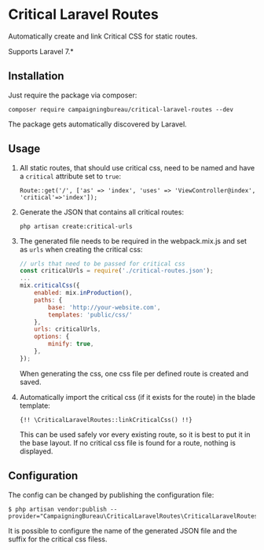 # Critical Laravel Routes

Automatically create and link Critical CSS for static routes.

Supports Laravel 7.*

## Installation

Just require the package via composer:

```
composer require campaigningbureau/critical-laravel-routes --dev
```

The package gets automatically discovered by Laravel.

## Usage

1. All static routes, that should use critical css, need to be named and have a `critical` attribute set to `true`:
   ```
   Route::get('/', ['as' => 'index', 'uses' => 'ViewController@index', 'critical'=>'index']);
   ```

2. Generate the JSON that contains all critical routes:
   ```shell
   php artisan create:critical-urls
   ```

3. The generated file needs to be required in the webpack.mix.js and set as `urls` when creating the critical css:
   ```javascript
   // urls that need to be passed for critical css
   const criticalUrls = require('./critical-routes.json');
   ...
   mix.criticalCss({
       enabled: mix.inProduction(),
       paths: {
           base: 'http://your-website.com',
           templates: 'public/css/'
       },
       urls: criticalUrls,
       options: {
           minify: true,
       },
   });
   ```
   When generating the css, one css file per defined route is created and saved.

4. Automatically import the critical css (if it exists for the route) in the blade template:

   ```
   {!! \CriticalLaravelRoutes::linkCriticalCss() !!}
   ```

   This can be used safely vor every existing route, so it is best to put it in the base layout. If no critical css file
   is found for a route, nothing is displayed.

## Configuration

The config can be changed by publishing the configuration file:

```shell
$ php artisan vendor:publish --provider="CampaigningBureau\CriticalLaravelRoutes\CriticalLaravelRoutesServiceProvider"
```

It is possible to configure the name of the generated JSON file and the suffix for the critical css filess.